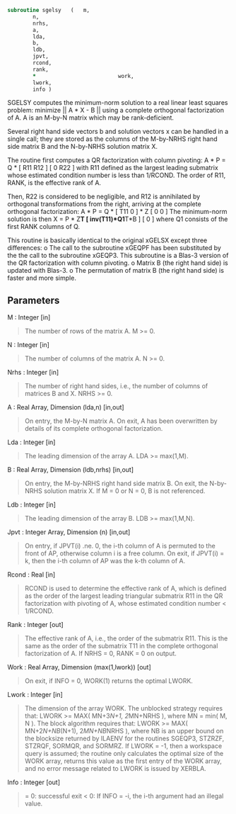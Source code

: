 ```fortran
subroutine sgelsy	(	m,
		n,
		nrhs,
		a,
		lda,
		b,
		ldb,
		jpvt,
		rcond,
		rank,
		*                          work,
		lwork,
		info )
```

 SGELSY computes the minimum-norm solution to a real linear least
 squares problem:
     minimize || A * X - B ||
 using a complete orthogonal factorization of A.  A is an M-by-N
 matrix which may be rank-deficient.

 Several right hand side vectors b and solution vectors x can be
 handled in a single call; they are stored as the columns of the
 M-by-NRHS right hand side matrix B and the N-by-NRHS solution
 matrix X.

 The routine first computes a QR factorization with column pivoting:
     A * P = Q * [ R11 R12 ]
                 [  0  R22 ]
 with R11 defined as the largest leading submatrix whose estimated
 condition number is less than 1/RCOND.  The order of R11, RANK,
 is the effective rank of A.

 Then, R22 is considered to be negligible, and R12 is annihilated
 by orthogonal transformations from the right, arriving at the
 complete orthogonal factorization:
    A * P = Q * [ T11 0 ] * Z
                [  0  0 ]
 The minimum-norm solution is then
    X = P * Z**T [ inv(T11)*Q1**T*B ]
                 [        0         ]
 where Q1 consists of the first RANK columns of Q.

 This routine is basically identical to the original xGELSX except
 three differences:
   o The call to the subroutine xGEQPF has been substituted by the
     the call to the subroutine xGEQP3. This subroutine is a Blas-3
     version of the QR factorization with column pivoting.
   o Matrix B (the right hand side) is updated with Blas-3.
   o The permutation of matrix B (the right hand side) is faster and
     more simple.

## Parameters
M : Integer [in]
> The number of rows of the matrix A.  M >= 0.

N : Integer [in]
> The number of columns of the matrix A.  N >= 0.

Nrhs : Integer [in]
> The number of right hand sides, i.e., the number of
> columns of matrices B and X. NRHS >= 0.

A : Real Array, Dimension (lda,n) [in,out]
> On entry, the M-by-N matrix A.
> On exit, A has been overwritten by details of its
> complete orthogonal factorization.

Lda : Integer [in]
> The leading dimension of the array A.  LDA >= max(1,M).

B : Real Array, Dimension (ldb,nrhs) [in,out]
> On entry, the M-by-NRHS right hand side matrix B.
> On exit, the N-by-NRHS solution matrix X.
> If M = 0 or N = 0, B is not referenced.

Ldb : Integer [in]
> The leading dimension of the array B. LDB >= max(1,M,N).

Jpvt : Integer Array, Dimension (n) [in,out]
> On entry, if JPVT(i) .ne. 0, the i-th column of A is permuted
> to the front of AP, otherwise column i is a free column.
> On exit, if JPVT(i) = k, then the i-th column of AP
> was the k-th column of A.

Rcond : Real [in]
> RCOND is used to determine the effective rank of A, which
> is defined as the order of the largest leading triangular
> submatrix R11 in the QR factorization with pivoting of A,
> whose estimated condition number < 1/RCOND.

Rank : Integer [out]
> The effective rank of A, i.e., the order of the submatrix
> R11.  This is the same as the order of the submatrix T11
> in the complete orthogonal factorization of A.
> If NRHS = 0, RANK = 0 on output.

Work : Real Array, Dimension (max(1,lwork)) [out]
> On exit, if INFO = 0, WORK(1) returns the optimal LWORK.

Lwork : Integer [in]
> The dimension of the array WORK.
> The unblocked strategy requires that:
> LWORK >= MAX( MN+3*N+1, 2*MN+NRHS ),
> where MN = min( M, N ).
> The block algorithm requires that:
> LWORK >= MAX( MN+2*N+NB*(N+1), 2*MN+NB*NRHS ),
> where NB is an upper bound on the blocksize returned
> by ILAENV for the routines SGEQP3, STZRZF, STZRQF, SORMQR,
> and SORMRZ.
> If LWORK = -1, then a workspace query is assumed; the routine
> only calculates the optimal size of the WORK array, returns
> this value as the first entry of the WORK array, and no error
> message related to LWORK is issued by XERBLA.

Info : Integer [out]
> = 0: successful exit
> < 0: If INFO = -i, the i-th argument had an illegal value.

